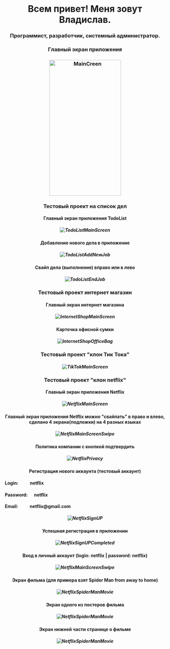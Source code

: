 <h1 align="center">Всем привет! Меня зовут Владислав.</h1>
<h3 align="center">Программист, разработчик, системный администратор.</h3>


<h3 align="center">Главный экран приложения</h3>
<h3  align="center"><img src="screenshotsforgithub/MainScreen.png" alt="MainCreen" width="225" height="425"></h3>


<h3 align="center">Тестовый проект на список дел</h3>
<h4 align="center"> Главный экран приложения TodoList </h4>
<h5  align="center"><img src="screenshotsforgithub/1.ToDoListMain.png" alt="TodoListMainScreen"></h5>
<h4 align="center"> Добавление нового дела в приложение </h4>
<h5  align="center"><img src="screenshotsforgithub/1.ToDoListAddNew.png" alt="TodoListAddNewJob"></h5>
<h4 align="center"> Свайп дела (выполнение) вправо или в лево </h4>
<h5  align="center"><img src="screenshotsforgithub/1.ToDoListSwipeRightOrLeft.png" alt="TodoListEndJob"></h5>

<h3 align="center">Тестовый проект интернет магазин</h3>
<h4 align="center"> Главный экран интернет магазина </h4>
<h5  align="center"><img src="screenshotsforgithub/2.InternetShopMainScreen.png" alt="InternetShopMainScreen"></h5>
<h4 align="center"> Карточка офисной сумки</h4>
<h5  align="center"><img src="screenshotsforgithub/2.InternetShopOfficeBag.png" alt="InternetShopOfficeBag"></h5>

<h3 align="center">Тестовый проект "клон Тик Тока"</h3>
<h5  align="center"><img src="screenshotsforgithub/3.TikTokMainScreen.png" alt="TikTokMainScreen"></h5>

<h3 align="center">Тестовый проект "клон netflix"</h3>
<h4 align="center"> Главный экран приложения Netflix </h4>
<h5  align="center"><img src="screenshotsforgithub/4.NetflixMainScreen.png" alt="NetflixMainScreen"></h5>
<h4 align="center"> Главный экран приложения Netflix можно "свайпать" в право и влево, сделано 4 экрана(подложки) на 4 разных языках </h4>
<h5  align="center"><img src="screenshotsforgithub/4.NetflixMainScreenSwipe.png" alt="NetflixMainScreenSwipe"></h5>
<h4 align="center"> Политика компании с кнопкой подтвердить </h4>
<h5  align="center"><img src="screenshotsforgithub/4.NetflixPrivacy.png" alt="NetflixPrivacy"></h5>
<h4 align="center"> Регистрация нового аккаунта (тестовый аккаунт) </h4>
<h4 align="left"> Login: &nbsp;&nbsp;&nbsp;&nbsp;&nbsp;&nbsp;&nbsp;&nbsp;&nbsp;&nbsp;netflix </h4>
<h4 align="left"> Password: &nbsp;&nbsp;&nbsp;&nbsp;&nbsp;netflix </h4>
<h4 align="left"> Email: &nbsp;&nbsp;&nbsp;&nbsp;&nbsp;&nbsp;&nbsp;&nbsp;&nbsp;&nbsp;netflix@gmail.com </h4>
<h5  align="center"><img src="screenshotsforgithub/4.NetflixSignUP.png" alt="NetflixSignUP"></h5>
<h4 align="center"> Успешная регистрация в приложении </h4>
<h5  align="center"><img src="screenshotsforgithub/4.NetflixSignUPCompleted.png" alt="NetflixSignUPCompleted"></h5>
<h4 align="center"> Вход в личный аккаунт (login: netflix | password: netflix) </h4>
<h5  align="center"><img src="screenshotsforgithub/4.NetflixLoginIn.png" alt="NetflixMainScreenSwipe"></h5>
<h4 align="center"> Экран фильма (для примера взят Spider Man from away to home) </h4>
<h5  align="center"><img src="screenshotsforgithub/4.NetflixSpiderManMovie.png" alt="NetflixSpiderManMovie"></h5>
<h4 align="center"> Экран одного из постеров фильма </h4>
<h5  align="center"><img src="screenshotsforgithub/4.NetflixSpiderManPosterMovie.png" alt="NetflixSpiderManMovie"></h5>
<h4 align="center"> Экран нижней части странице о фильме </h4>
<h5  align="center"><img src="screenshotsforgithub/4.NetflixSpiderMainScreen2.png" alt="NetflixSpiderManMovie"></h5>